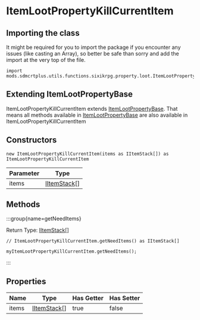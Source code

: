 # ItemLootPropertyKillCurrentItem

## Importing the class

It might be required for you to import the package if you encounter any issues (like casting an Array), so better be safe than sorry and add the import at the very top of the file.
```zenscript
import mods.sdmcrtplus.utils.functions.sixikrpg.property.loot.ItemLootPropertyKillCurrentItem;
```


## Extending ItemLootPropertyBase

ItemLootPropertyKillCurrentItem extends [ItemLootPropertyBase](/mods/sdmcrtplus/utils/functions/sixikrpg/property/loot/ItemLootPropertyBase). That means all methods available in [ItemLootPropertyBase](/mods/sdmcrtplus/utils/functions/sixikrpg/property/loot/ItemLootPropertyBase) are also available in ItemLootPropertyKillCurrentItem

## Constructors


```zenscript
new ItemLootPropertyKillCurrentItem(items as IItemStack[]) as ItemLootPropertyKillCurrentItem
```
| Parameter |                     Type                     |
|-----------|----------------------------------------------|
| items     | [IItemStack](/vanilla/api/item/IItemStack)[] |



## Methods

:::group{name=getNeedItems}

Return Type: [IItemStack](/vanilla/api/item/IItemStack)[]

```zenscript
// ItemLootPropertyKillCurrentItem.getNeedItems() as IItemStack[]

myItemLootPropertyKillCurrentItem.getNeedItems();
```

:::


## Properties

| Name  |                     Type                     | Has Getter | Has Setter |
|-------|----------------------------------------------|------------|------------|
| items | [IItemStack](/vanilla/api/item/IItemStack)[] | true       | false      |

